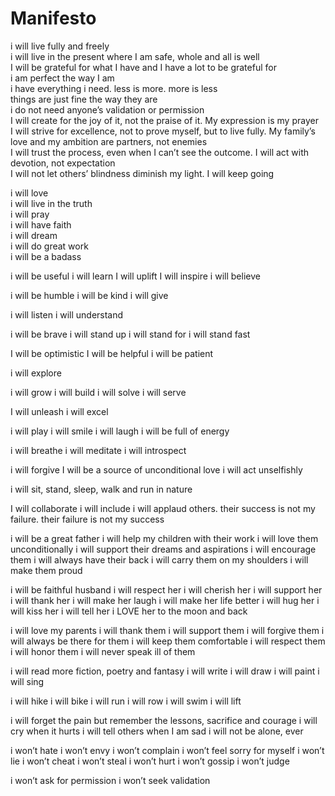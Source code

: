 # Manifesto

i will live fully and freely  
i will live in the present where I am safe, whole and all is well  
I will be grateful for what I have and I have a lot to be grateful for  
i am perfect the way I am  
i have everything i need. less is more. more is less    
things are just fine the way they are  
i do not need anyone’s validation or permission  
I will create for the joy of it, not the praise of it. My expression is my prayer  
I will strive for excellence, not to prove myself, but to live fully. My family’s love and my ambition are partners, not enemies  
I will trust the process, even when I can’t see the outcome. I will act with devotion, not expectation  
I will not let others’ blindness diminish my light. I will keep going  

i will love  
i will live in the truth  
i will pray  
i will have faith  
i will dream  
i will do great work  
i will be a badass  

i will be useful
i will learn
I will uplift
I will inspire
i will believe

i will be humble
i will be kind
i will give

i will listen
i will understand

i will be brave
i will stand up
i will stand for
i will stand fast

I will be optimistic
I will be helpful
i will be patient

i will explore

i will grow
i will build
i will solve
i will serve 

I will unleash
i will excel

i will play
i will smile
i will laugh
i will be full of energy

i will breathe
i will meditate
i will introspect

i will forgive
I will be a source of unconditional love
i will act unselfishly

i will sit, stand, sleep, walk and run in nature

I will collaborate
i will include
i will applaud others. their success is not my failure. their failure is not my success

i will be a great father
i will help my children with their work
i will love them unconditionally
i will support their dreams and aspirations
i will encourage them
i will always have their back
i will carry them on my shoulders
i will make them proud

i will be faithful husband
i will respect her
i will cherish her
i will support her
i will thank her
i will make her laugh
i will make her life better
i will hug her
i will kiss her
i will tell her i LOVE her to the moon and back

i will love my parents
i will thank them
i will support them
i will forgive them
i will always be there for them
i will keep them comfortable
i will respect them
i will honor them
i will never speak ill of them

i will read more fiction, poetry and fantasy
i will write
i will draw
i will paint
i will sing

i will hike
i will bike
i will run
i will row
i will swim
i will lift 

i will forget the pain but remember the lessons, sacrifice and courage
i will cry when it hurts
i will tell others when I am sad
i will not be alone, ever

i won’t hate
i won’t envy
i won’t complain
i won’t feel sorry for myself
i won’t lie
i won’t cheat
i won’t steal
i won’t hurt
i won’t gossip
i won’t judge

i won’t ask for permission
i won’t seek validation
